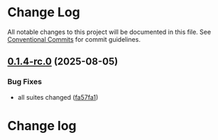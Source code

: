 # Change Log

All notable changes to this project will be documented in this file.
See [Conventional Commits](https://conventionalcommits.org) for commit guidelines.

## [0.1.4-rc.0](https://github.com/zerobias-org/suite/compare/@zerobias-org/suite-dod-cmmc@0.1.3...@zerobias-org/suite-dod-cmmc@0.1.4-rc.0) (2025-08-05)


### Bug Fixes

* all suites changed ([fa57fa1](https://github.com/zerobias-org/suite/commit/fa57fa1af7628003297df46b2d7740fe95bd2666))





# Change log
